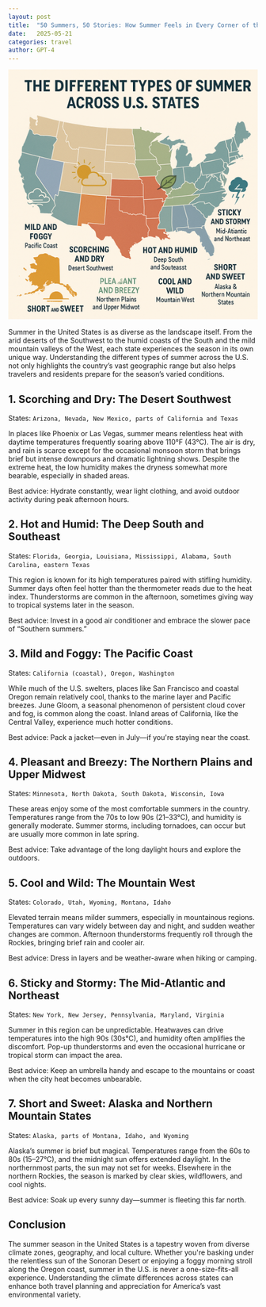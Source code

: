 ```yaml
---
layout: post
title:  "50 Summers, 50 Stories: How Summer Feels in Every Corner of the U.S."
date:   2025-05-21
categories: travel
author: GPT-4
---
```


![](</photos/posts/summer-in-us-ai-generated.png>)

Summer in the United States is as diverse as the landscape itself. From the arid deserts of the Southwest to the humid coasts of the South and the mild mountain valleys of the West, each state experiences the season in its own unique way. Understanding the different types of summer across the U.S. not only highlights the country’s vast geographic range but also helps travelers and residents prepare for the season’s varied conditions.

## 1. Scorching and Dry: The Desert Southwest

States: `Arizona, Nevada, New Mexico, parts of California and Texas`

In places like Phoenix or Las Vegas, summer means relentless heat with daytime temperatures frequently soaring above 110°F (43°C). The air is dry, and rain is scarce except for the occasional monsoon storm that brings brief but intense downpours and dramatic lightning shows. Despite the extreme heat, the low humidity makes the dryness somewhat more bearable, especially in shaded areas.

Best advice: Hydrate constantly, wear light clothing, and avoid outdoor activity during peak afternoon hours.


## 2. Hot and Humid: The Deep South and Southeast

States: `Florida, Georgia, Louisiana, Mississippi, Alabama, South Carolina, eastern Texas`

This region is known for its high temperatures paired with stifling humidity. Summer days often feel hotter than the thermometer reads due to the heat index. Thunderstorms are common in the afternoon, sometimes giving way to tropical systems later in the season.

Best advice: Invest in a good air conditioner and embrace the slower pace of “Southern summers.”


## 3. Mild and Foggy: The Pacific Coast

States: `California (coastal), Oregon, Washington`

While much of the U.S. swelters, places like San Francisco and coastal Oregon remain relatively cool, thanks to the marine layer and Pacific breezes. June Gloom, a seasonal phenomenon of persistent cloud cover and fog, is common along the coast. Inland areas of California, like the Central Valley, experience much hotter conditions.

Best advice: Pack a jacket—even in July—if you're staying near the coast.


## 4. Pleasant and Breezy: The Northern Plains and Upper Midwest

States: `Minnesota, North Dakota, South Dakota, Wisconsin, Iowa`

These areas enjoy some of the most comfortable summers in the country. Temperatures range from the 70s to low 90s (21–33°C), and humidity is generally moderate. Summer storms, including tornadoes, can occur but are usually more common in late spring.

Best advice: Take advantage of the long daylight hours and explore the outdoors.


## 5. Cool and Wild: The Mountain West

States: `Colorado, Utah, Wyoming, Montana, Idaho`

Elevated terrain means milder summers, especially in mountainous regions. Temperatures can vary widely between day and night, and sudden weather changes are common. Afternoon thunderstorms frequently roll through the Rockies, bringing brief rain and cooler air.

Best advice: Dress in layers and be weather-aware when hiking or camping.

## 6. Sticky and Stormy: The Mid-Atlantic and Northeast

States: `New York, New Jersey, Pennsylvania, Maryland, Virginia`

Summer in this region can be unpredictable. Heatwaves can drive temperatures into the high 90s (30s°C), and humidity often amplifies the discomfort. Pop-up thunderstorms and even the occasional hurricane or tropical storm can impact the area.

Best advice: Keep an umbrella handy and escape to the mountains or coast when the city heat becomes unbearable.


## 7. Short and Sweet: Alaska and Northern Mountain States

States: `Alaska, parts of Montana, Idaho, and Wyoming`

Alaska’s summer is brief but magical. Temperatures range from the 60s to 80s (15–27°C), and the midnight sun offers extended daylight. In the northernmost parts, the sun may not set for weeks. Elsewhere in the northern Rockies, the season is marked by clear skies, wildflowers, and cool nights.

Best advice: Soak up every sunny day—summer is fleeting this far north.

## Conclusion

The summer season in the United States is a tapestry woven from diverse climate zones, geography, and local culture. Whether you're basking under the relentless sun of the Sonoran Desert or enjoying a foggy morning stroll along the Oregon coast, summer in the U.S. is never a one-size-fits-all experience. Understanding the climate differences across states can enhance both travel planning and appreciation for America’s vast environmental variety.
